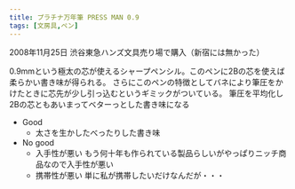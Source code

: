 ```yaml
---
title: プラチナ万年筆 PRESS MAN 0.9
tags: [文房具,ペン]
---
```


2008年11月25日 渋谷東急ハンズ文具売り場で購入（新宿には無かった）

0.9mmという極太の芯が使えるシャープペンシル。このペンに2Bの芯を使えば柔らかい書き味が得られる。
さらにこのペンの特徴としてバネにより筆圧をかけたときに芯先が少し引っ込むというギミックがついている。
筆圧を平均化し2Bの芯ともあいまってベターっとした書き味になる


- Good
  - 太さを生かしたべったりした書き味
- No good
  - 入手性が悪い もう何十年も作られている製品らしいがやっぱりニッチ商品なので入手性が悪い
  - 携帯性が悪い 単に私が携帯したいだけなんだが・・・


